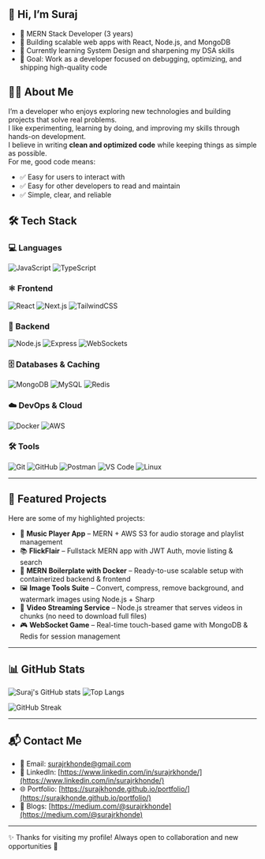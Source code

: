 ## 👋 Hi, I’m Suraj  
- 🚀 MERN Stack Developer (3 years)  
- 🔧 Building scalable web apps with React, Node.js, and MongoDB  
- 🌱 Currently learning System Design and sharpening my DSA skills  
- 🎯 Goal: Work as a developer focused on debugging, optimizing, and shipping high-quality code
 ## 🧑‍💻 About Me  
I’m a developer who enjoys exploring new technologies and building projects that solve real problems.  
I like experimenting, learning by doing, and improving my skills through hands-on development.  
I believe in writing **clean and optimized code** while keeping things as simple as possible.  
For me, good code means:  
- ✅ Easy for users to interact with  
- ✅ Easy for other developers to read and maintain  
- ✅ Simple, clear, and reliable  

## 🛠 Tech Stack  

### 💻 Languages  
![JavaScript](https://img.shields.io/badge/JavaScript-F7DF1E?logo=javascript&logoColor=000)  ![TypeScript](https://img.shields.io/badge/TypeScript-3178C6?logo=typescript&logoColor=fff)  

### ⚛️ Frontend  
![React](https://img.shields.io/badge/React-20232A?logo=react&logoColor=61DAFB)  ![Next.js](https://img.shields.io/badge/Next.js-000000?logo=nextdotjs&logoColor=fff)  ![TailwindCSS](https://img.shields.io/badge/Tailwind_CSS-06B6D4?logo=tailwindcss&logoColor=fff)  

### 🔧 Backend  
![Node.js](https://img.shields.io/badge/Node.js-339933?logo=node.js&logoColor=fff)  ![Express](https://img.shields.io/badge/Express-000000?logo=express&logoColor=fff)  ![WebSockets](https://img.shields.io/badge/WebSockets-010101?logo=socket.io&logoColor=fff)  

### 🗄 Databases & Caching  
![MongoDB](https://img.shields.io/badge/MongoDB-4EA94B?logo=mongodb&logoColor=fff) ![MySQL](https://img.shields.io/badge/MySQL-4479A1?logo=mysql&logoColor=fff)  ![Redis](https://img.shields.io/badge/Redis-DC382D?logo=redis&logoColor=fff)  

### ☁️ DevOps & Cloud  
![Docker](https://img.shields.io/badge/Docker-2496ED?logo=docker&logoColor=fff)  ![AWS](https://img.shields.io/badge/AWS-232F3E?logo=amazonaws&logoColor=FF9900)  

### 🛠 Tools  
![Git](https://img.shields.io/badge/Git-F05032?logo=git&logoColor=fff)  ![GitHub](https://img.shields.io/badge/GitHub-181717?logo=github&logoColor=fff)  ![Postman](https://img.shields.io/badge/Postman-FF6C37?logo=postman&logoColor=fff)  ![VS Code](https://img.shields.io/badge/VS%20Code-0078D4?logo=visualstudiocode&logoColor=fff)  ![Linux](https://img.shields.io/badge/Linux-FCC624?logo=linux&logoColor=000)  


  
---
## 📌 Featured Projects  

Here are some of my highlighted projects:  

- 🎵 **Music Player App** – MERN + AWS S3 for audio storage and playlist management  
- 📚 **FlickFlair** – Fullstack MERN app with JWT Auth, movie listing & search  
- 🐳 **MERN Boilerplate with Docker** – Ready-to-use scalable setup with containerized backend & frontend  
- 🖼️ **Image Tools Suite** – Convert, compress, remove background, and watermark images using Node.js + Sharp  
- 🎥 **Video Streaming Service** – Node.js streamer that serves videos in chunks (no need to download full files)  
- 🎮 **WebSocket Game** – Real-time touch-based game with MongoDB & Redis for session management  
---

## 📊 GitHub Stats  

![Suraj's GitHub stats](https://github-readme-stats.vercel.app/api?username=surajkhonde&show_icons=true&theme=solarized_light)  ![Top Langs](https://github-readme-stats.vercel.app/api/top-langs/?username=surajkhonde&layout=compact&theme=solarized_light)  

![GitHub Streak](https://github-readme-streak-stats.herokuapp.com/?user=surajkhonde&theme=radical)


 
---
## 📬 Contact Me  
- 📧 Email: [surajrkhonde@gmail.com](mailto:surajrkhonde@gmail.com)  
- 💼 LinkedIn: [https://www.linkedin.com/in/surajrkhonde/](https://www.linkedin.com/in/surajrkhonde/)  
- 🌐 Portfolio: [https://surajkhonde.github.io/portfolio/](https://surajkhonde.github.io/portfolio/)
- 📝  Blogs:     [https://medium.com/@surajrkhonde](https://medium.com/@surajrkhonde)  

---
✨ Thanks for visiting my profile! Always open to collaboration and new opportunities 🚀 
